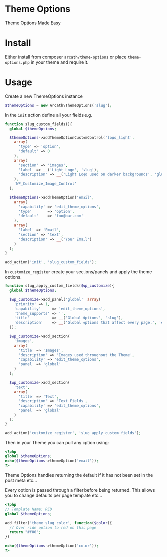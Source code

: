 # Theme Options

Theme Options Made Easy

# Install

Either install from composer `arcath/theme-options` or place `theme-options.php` in your theme and require it.

# Usage

Create a new ThemeOptions instance

```php
$themeOptions = new Arcath\ThemeOptions('slug');
```

In the `init` action define all your fields e.g.

```php
function slug_custom_fields(){
  global $themeOptions;

  $themeOptions->addThemeOptionCustomControl('logo_light',
    array(
      'type' => 'option',
      'default' => 0
    ),
    array(
      'section' => 'images',
      'label' => __('Light Logo', 'slug'),
      'description' => __('Light Logo used on darker backgrounds', 'glug'),
    ),
    'WP_Customize_Image_Control'
  );

  $themeOptions->addThemeOption('email',
    array(
      'capability' => 'edit_theme_options',
      'type'       => 'option',
      'default'    => 'foo@bar.com',
    ),
    array(
      'label' => 'Email',
      'section' => 'text',
      'description' => __('Your Email')
    )
  );
}

add_action('init', 'slug_custom_fields');
```

In `customize_register` create your sections/panels and apply the theme options.

```php
function slug_apply_custom_fields($wp_customize){
  global $themeOptions;

  $wp_customize->add_panel('global', array(
    'priority' => 1,
    'capability'     => 'edit_theme_options',
    'theme_supports' => '',
    'title'          => __('Global Options', 'slug'),
    'description'    => __('Global options that affect every page.', 'edit2017'),
  ));

  $wp_customize->add_section(
    'images',
    array(
      'title' => 'Images',
      'description' => 'Images used throughout the Theme',
      'capability' => 'edit_theme_options',
      'panel' => 'global'
    )
  );

  $wp_customize->add_section(
    'text',
    array(
      'title' => 'Text',
      'description' => 'Text Fields',
      'capability' => 'edit_theme_options',
      'panel' => 'global'
    )
  );
}

add_action('customize_register', 'slug_apply_custom_fields');
```

Then in your Theme you can pull any option using:

```php
<?php
global $themeOptions;
echo($themeOptions->themeOption('email'));
?>
```

Theme Options handles returning the default if it has not been set in the post meta etc...

Every option is passed through a filter before being returned. This allows you to change defaults per page template etc...

```php
<?php
// Template Name: RED
global $themeOptions;

add_filter('theme_slug_color', function($color){
  // Over ride option to red on this page
  return "#f00";
})

echo($themeOptions->themeOption('color'));
?>
```
